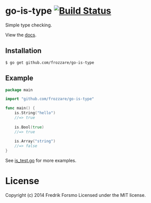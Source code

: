 # go-is-type [![Build Status](https://travis-ci.org/frozzare/go-is-type.svg?branch=master)](https://travis-ci.org/frozzare/go-is-type)

Simple type checking.

View the [docs](http://godoc.org/github.com/frozzare/go-is-type).

## Installation

```
$ go get github.com/frozzare/go-is-type
```

## Example

```go
package main

import "github.com/frozzare/go-is-type"

func main() {
	is.String("hello")
	//=> true
	
	is.Bool(true)
	//=> true
	
	is.Array("string")
	//=> false 
}
```

See [is_test.go](is_test.go) for more examples.

# License

Copyright (c) 2014 Fredrik Forsmo
Licensed under the MIT license.
